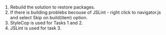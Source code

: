 1. Rebuild the solution to restore packages.
2. If there is building problebs becouse of JSLint - right click to navigator.js and select Skip on build(item) option. 
2. StyleCop is used for Tasks 1 and 2.
3. JSLint is used for task 3.